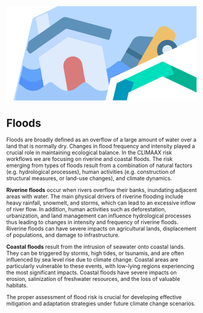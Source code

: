 <img alt="Floods" src="../../images/top/floods.png" class="page-main-photo">

Floods
=======================

Floods are broadly defined as an overflow of a large amount of water over a land that is normally dry. Changes in flood frequency and intensity played a crucial role in maintaining ecological balance. In the CLIMAAX risk workflows we are focusing on riverine and coastal floods. The risk emerging from types of floods result from a combination of natural factors (e.g. hydrological processes), human activities (e.g. construction of structural measures, or land-use changes), and climate dynamics.

**Riverine floods** occur when rivers overflow their banks, inundating adjacent areas with water. The main physical drivers of riverine flooding include heavy rainfall, snowmelt, and storms, which can lead to an excessive inflow of river flow. In addition, human activities such as deforestation, urbanization, and land management can influence hydrological processes thus leading to changes in intensity and frequency of riverine floods. Riverine floods can have severe impacts on agricultural lands, displacement of populations, and damage to infrastructure.

**Coastal floods** result from the intrusion of seawater onto coastal lands. They can be triggered by storms, high tides, or tsunamis, and are often influenced by sea level rise due to climate change. Coastal areas are particularly vulnerable to these events, with low-lying regions experiencing the most significant impacts. Coastal floods have severe impacts on erosion, salinization of freshwater resources, and the loss of valuable habitats.

The proper assessment of flood risk is crucial for developing effective mitigation and adaptation strategies under future climate change scenarios.
